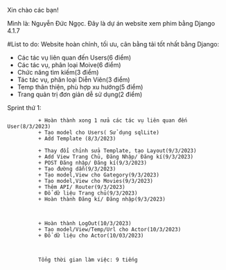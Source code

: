 Xin chào các bạn! 

Mình là: Nguyễn Đức Ngọc. Đây là dự án website xem phim bằng Django 4.1.7 

#List to do:
Website hoàn chỉnh, tối ưu, cân bằng tải tốt nhất bằng Django:

+ Các tác vụ liên quan đến Users(6 điểm)
+ Các tác vụ, phân loại Moive(6 điểm)
+ Chức năng tìm kiếm(3 điểm)
+ Tác tác vụ, phân loại Diễn Viên(3 điểm)
+ Temp thân thiện, phù hợp xu hướng(5 điểm)
+ Trang quản trị đơn giản dễ sử dụng(2 điểm)


Sprint thứ 1: 

              + Hoàn thành xong 1 nửa các tác vụ liên quan đến User(8/3/2023)
              + Tạo model cho Users( Sử dụng sqlLite)
              + Add Template (8/3/2023)

              + Thay đổi chỉnh sửa Template, tạo Layout(9/3/2023)
              + Add View Trang Chủ, Đăng Nhập/ Đăng kí(9/3/2023)
              + POST Đăng nhập/ Đăng kí(9/3/2023)
              + Tạo đường dẫn(9/3/2023)
              + Tạo model,View cho Gategory(9/3/2023)
              + Tạo model,View cho Movies(9/3/2023)
              + Thêm API/ Router(9/3/2023)
              + Đổ dữ liệu Trang chủ(9/3/2023)
              + Hoàn thành Đăng kí/ Đăng nhập(9/3/2023)
              


              + Hoàn thành LogOut(10/3/2023)
              + Tạo model/View/Temp/Url cho Actor(10/3/2023)
              + Đổ dữ liệu cho Actor(10/03/2023)
              

              
              Tổng thời gian làm việc: 9 tiếng
              

              
              
              


